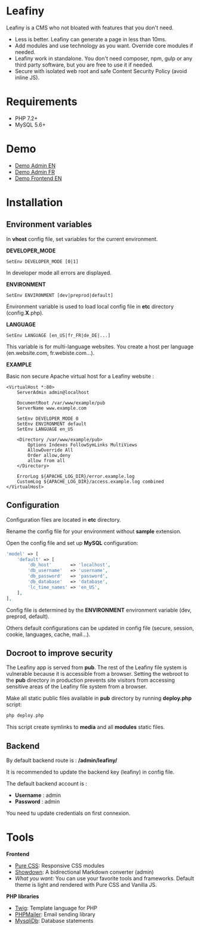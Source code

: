 # Leafiny

Leafiny is a CMS who not bloated with features that you don't need.

* Less is better. Leafiny can generate a page in less than 10ms.
* Add modules and use technology as you want. Override core modules if needed.
* Leafiny work in standalone. You don't need composer, npm, gulp or any third party software, but you are free to use it if needed.
* Secure with isolated web root and safe Content Security Policy (avoid inline JS).

# Requirements

* PHP 7.2+
* MySQL 5.6+

# Demo

* [Demo Admin EN](https://demo.en.leafiny.com/admin/leafiny/)
* [Demo Admin FR](https://demo.fr.leafiny.com/admin/leafiny/)
* [Demo Frontend EN](https://demo.en.leafiny.com)

# Installation

## Environment variables

In **vhost** config file, set variables for the current environment.

**DEVELOPER_MODE**

```apacheconf
SetEnv DEVELOPER_MODE [0|1]
```

In developer mode all errors are displayed.

**ENVIRONMENT**

```apacheconf
SetEnv ENVIRONMENT [dev|preprod|default]
```

Environment variable is used to load local config file in **etc** directory (config.**X**.php).

**LANGUAGE**

```apacheconf
SetEnv LANGUAGE [en_US|fr_FR|de_DE|...]
```

This variable is for multi-language websites. You create a host per language (en.website.com, fr.webiste.com...).

**EXAMPLE**

Basic non secure Apache virtual host for a Leafiny website :

```apacheconfig
<VirtualHost *:80>
    ServerAdmin admin@localhost

    DocumentRoot /var/www/example/pub
    ServerName www.example.com

    SetEnv DEVELOPER_MODE 0
    SetEnv ENVIRONMENT default
    SetEnv LANGUAGE en_US

    <Directory /var/www/example/pub>
        Options Indexes FollowSymLinks MultiViews
        AllowOverride All
        Order allow,deny
        allow from all
    </Directory>

    ErrorLog ${APACHE_LOG_DIR}/error.example.log
    CustomLog ${APACHE_LOG_DIR}/access.example.log combined
</VirtualHost>
```

## Configuration

Configuration files are located in **etc** directory.

Rename the config file for your environment without **sample** extension.

Open the config file and set up **MySQL** configuration:

```php
'model' => [
    'default' => [
        'db_host'       => 'localhost',
        'db_username'   => 'username',
        'db_password'   => 'password',
        'db_database'   => 'database',
        'lc_time_names' => 'en_US',
    ],
],
```

Config file is determined by the **ENVIRONMENT** environment variable (dev, preprod, default).

Others default configurations can be updated in config file (secure, session, cookie, languages, cache, mail...).

## Docroot to improve security

The Leafiny app is served from **pub**. The rest of the Leafiny file system is vulnerable because it is accessible from a browser.
Setting the webroot to the **pub** directory in production prevents site visitors from accessing sensitive areas of the Leafiny file system from a browser.

Make all static public files available in **pub** directory by running **deploy.php** script:

```php
php deploy.php
```

This script create symlinks to **media** and all **modules** static files.

## Backend

By default backend route is : **/admin/leafiny/**

It is recommended to update the backend key (leafiny) in config file.

The default backend account is :

* **Username** : admin
* **Password** : admin

You need tu update credentials on first connexion.

# Tools

**Frontend**

* [Pure CSS](https://github.com/pure-css/pure): Responsive CSS modules
* [Showdown](https://github.com/showdownjs/showdown): A bidirectional Markdown converter (admin)
* *What you want:* You can use your favorite tools and frameworks. Default theme is light and rendered with Pure CSS and Vanilla JS.

**PHP libraries**

* [Twig](https://github.com/twigphp/Twig): Template language for PHP
* [PHPMailer](https://github.com/PHPMailer/PHPMailer): Email sending library
* [MysqliDb](https://github.com/ThingEngineer/PHP-MySQLi-Database-Class): Database statements